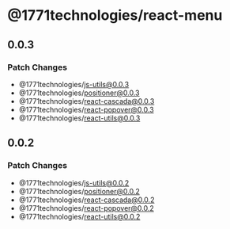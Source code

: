 # @1771technologies/react-menu

## 0.0.3

### Patch Changes

- @1771technologies/js-utils@0.0.3
- @1771technologies/positioner@0.0.3
- @1771technologies/react-cascada@0.0.3
- @1771technologies/react-popover@0.0.3
- @1771technologies/react-utils@0.0.3

## 0.0.2

### Patch Changes

- @1771technologies/js-utils@0.0.2
- @1771technologies/positioner@0.0.2
- @1771technologies/react-cascada@0.0.2
- @1771technologies/react-popover@0.0.2
- @1771technologies/react-utils@0.0.2
